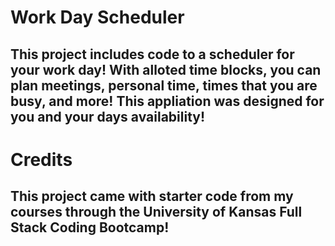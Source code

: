 # Work Day Scheduler 

## This project includes code to a scheduler for your work day! With alloted time blocks, you can plan meetings, personal time, times that you are busy, and more! This appliation was designed for you and your days availability!













# Credits
## This project came with starter code from my courses through the University of Kansas Full Stack Coding Bootcamp!